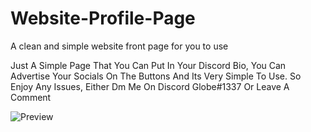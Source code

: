 # Website-Profile-Page
A clean and simple website front page for you to use

Just A Simple Page That You Can Put In Your Discord Bio, You Can Advertise Your Socials On The Buttons And Its Very Simple To Use.
So Enjoy Any Issues, Either Dm Me On Discord Globe#1337 Or Leave A Comment

![Preview](https://vacban.wtf/attachments/67479/)
